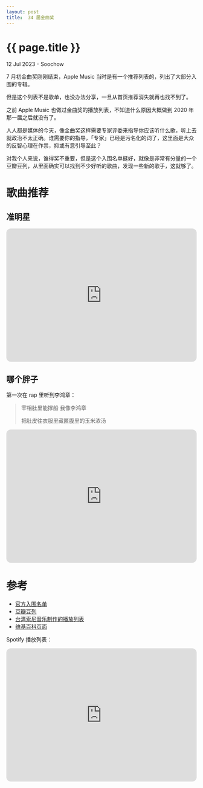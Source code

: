 ```yaml
---
layout: post
title:  34 届金曲奖
---
```


{{ page.title }}
================
<p class="meta"> 12 Jul 2023 - Soochow </p>

7 月初金曲奖刚刚结束，Apple Music 当时是有一个推荐列表的，列出了大部分入围的专辑。

但是这个列表不是歌单，也没办法分享，一旦从首页推荐消失就再也找不到了。

之前 Apple Music 也做过金曲奖的播放列表，不知道什么原因大概做到 2020 年那一届之后就没有了。

人人都是媒体的今天，像金曲奖这样需要专家评委来指导你应该听什么歌，听上去就政治不太正确。谁需要你的指导，「专家」已经是污名化的词了，这里面是大众的反智心理在作祟，抑或有意引导至此？

对我个人来说，谁得奖不重要，但是这个入围名单挺好，就像是非常有分量的一个豆瓣豆列，从里面确实可以找到不少好听的歌曲，发现一些新的歌手，这就够了。

# 歌曲推荐

## 准明星

<iframe style="border-radius:12px" src="https://open.spotify.com/embed/track/3EsPUehJcBNvwLratVICPL?utm_source=generator" width="100%" height="352" frameBorder="0" allowfullscreen="" allow="autoplay; clipboard-write; encrypted-media; fullscreen; picture-in-picture" loading="lazy"></iframe>

## 哪个胖子

第一次在 rap 里听到李鸿章：

> 宰相肚里能撑船 我像李鸿章
> 
> 把肚皮往衣服里藏匿腹里的玉米浓汤

<iframe style="border-radius:12px" src="https://open.spotify.com/embed/track/3ZpfrGBKuKyXjck1C0e2Bc?utm_source=generator" width="100%" height="352" frameBorder="0" allowfullscreen="" allow="autoplay; clipboard-write; encrypted-media; fullscreen; picture-in-picture" loading="lazy"></iframe>

# 参考

* [官方入围名单](https://gma.tavis.tw/GM34/GMA/Nomination.asp)
* [豆瓣豆列](https://www.douban.com/doulist/155111204/)
* [台湾索尼音乐制作的播放列表](https://www.youtube.com/playlist?list=PLUchfRwifqMAEjGUA_mV0BtXrKmTwEdoG)
* [维基百科页面](https://zh.wikipedia.org/wiki/%E7%AC%AC34%E5%B1%86%E9%87%91%E6%9B%B2%E7%8D%8E)

Spotify 播放列表：

<iframe style="border-radius:12px" src="https://open.spotify.com/embed/playlist/4kIu54K2y7AvCCgnpdZEns?utm_source=generator" width="100%" height="352" frameBorder="0" allowfullscreen="" allow="autoplay; clipboard-write; encrypted-media; fullscreen; picture-in-picture" loading="lazy"></iframe>
